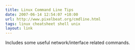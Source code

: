 ```yaml
---
title: Linux Command Line Tips
date: 2007-06-14 12:54:07 +10:00
url: http://www.pixelbeat.org/cmdline.html
tags: linux cheatsheet shell unix
layout: link
---
```

Includes some useful network/interface related commands.
